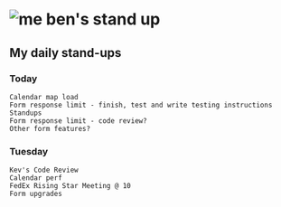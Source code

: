 # ![me](https://avatars2.githubusercontent.com/u/5232044?s=50&v=4) ben's stand up

## My daily stand-ups

### Today

    Calendar map load
    Form response limit - finish, test and write testing instructions
    Standups
    Form response limit - code review?
    Other form features?
    
### Tuesday
    
    Kev's Code Review
    Calendar perf
    FedEx Rising Star Meeting @ 10
    Form upgrades
